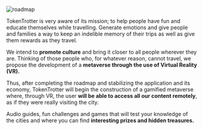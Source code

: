 ![roadmap](https://d1ddeojt5lrj1t.cloudfront.net/launchpads/tokentrotter/roadmap_ttr.png)

TokenTrotter is very aware of its mission; to help people have fun and educate themselves while travelling. Generate emotions and give people and families a way to keep an indelible memory of their trips as well as give them rewards as they travel.

We intend to **promote culture** and bring it closer to all people wherever they are. Thinking of those people who, for whatever reason, cannot travel, we propose the development of a **metaverse through the use of Virtual Reality (VR).**

Thus, after completing the roadmap and stabilizing the application and its economy, TokenTrotter will begin the construction of a gamified metaverse where, through VR, the user **will be able to access all our content remotely**, as if they were really visiting the city.

Audio guides, fun challenges and games that will test your knowledge of the cities and where you can find **interesting prizes and hidden treasures.**
